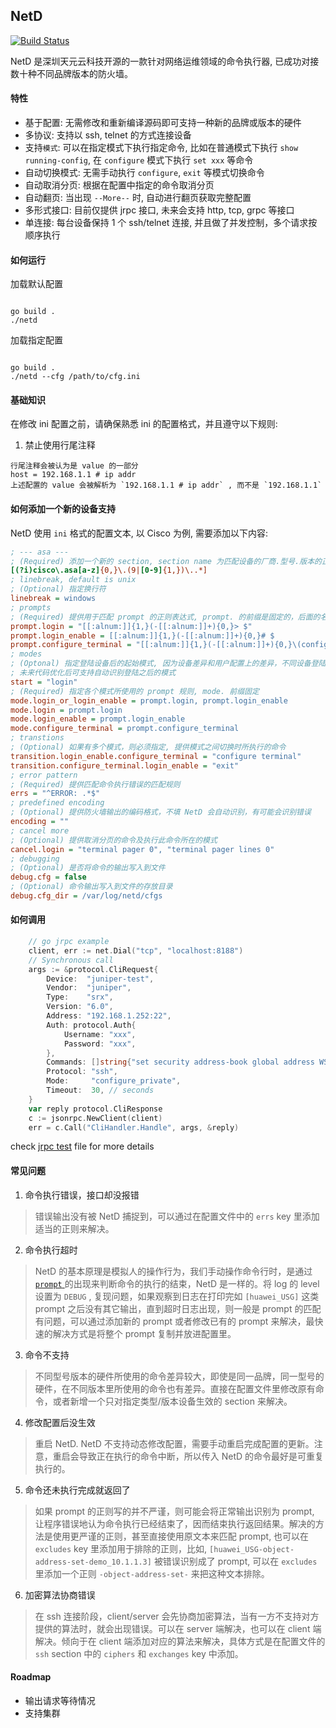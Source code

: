 ## NetD

[![Build Status](https://travis-ci.org/sky-cloud-tec/netd.svg?branch=master)](https://travis-ci.org/sky-cloud-tec/netd)

NetD 是深圳天元云科技开源的一款针对网络运维领域的命令执行器, 已成功对接数十种不同品牌版本的防火墙。

#### 特性

* 基于配置: 无需修改和重新编译源码即可支持一种新的品牌或版本的硬件
* 多协议: 支持以 ssh, telnet 的方式连接设备
* 支持`模式`: 可以在指定模式下执行指定命令, 比如在普通模式下执行 `show running-config`, 在 `configure` 模式下执行 `set xxx` 等命令
* 自动切换模式: 无需手动执行 `configure`,   `exit` 等模式切换命令
* 自动取消分页: 根据在配置中指定的命令取消分页
* 自动翻页: 当出现 `--More--` 时, 自动进行翻页获取完整配置
* 多形式接口: 目前仅提供 jrpc 接口, 未来会支持 http, tcp, grpc 等接口
* 单连接: 每台设备保持 1 个 ssh/telnet 连接, 并且做了并发控制，多个请求按顺序执行

#### 如何运行

加载默认配置

``` 

go build .
./netd
```

加载指定配置

``` 

go build .
./netd --cfg /path/to/cfg.ini
```

#### 基础知识

在修改 ini 配置之前，请确保熟悉 ini 的配置格式，并且遵守以下规则:

1. 禁止使用行尾注释

``` 
行尾注释会被认为是 value 的一部分
host = 192.168.1.1 # ip addr
上述配置的 value 会被解析为 `192.168.1.1 # ip addr` , 而不是 `192.168.1.1`
```

#### 如何添加一个新的设备支持

NetD 使用 `ini` 格式的配置文本, 以 Cisco 为例, 需要添加以下内容:

``` ini
; --- asa ---
; (Required) 添加一个新的 section, section name 为匹配设备的厂商.型号.版本的正则表达式
[(?i)cisco\.asa[a-z]{0,}\.(9|[0-9]{1,})\..*]
; linebreak, default is unix
; (Optional) 指定换行符
linebreak = windows
; prompts
; (Required) 提供用于匹配 prompt 的正则表达式, prompt. 的前缀是固定的，后面的名称可以自定义
prompt.login = "[[:alnum:]]{1,}(-[[:alnum:]]+){0,}> $"
prompt.login_enable = [[:alnum:]]{1,}(-[[:alnum:]]+){0,}# $
prompt.configure_terminal = "[[:alnum:]]{1,}(-[[:alnum:]]+){0,}\(config\)# $"
; modes
; (Optonal) 指定登陆设备后的起始模式, 因为设备差异和用户配置上的差异，不同设备登陆之后的默认模式是不同的
; 未来代码优化后可支持自动识别登陆之后的模式
start = "login"
; (Required) 指定各个模式所使用的 prompt 规则, mode. 前缀固定
mode.login_or_login_enable = prompt.login, prompt.login_enable
mode.login = prompt.login
mode.login_enable = prompt.login_enable
mode.configure_terminal = prompt.configure_terminal
; transtions
; (Optional) 如果有多个模式，则必须指定, 提供模式之间切换时所执行的命令
transition.login_enable.configure_terminal = "configure terminal"
transition.configure_terminal.login_enable = "exit"
; error pattern
; (Required) 提供匹配命令执行错误的匹配规则
errs = "^ERROR: .*$"
; predefined encoding
; (Optional) 提供防火墙输出的编码格式，不填 NetD 会自动识别，有可能会识别错误
encoding = ""
; cancel more
; (Optional) 提供取消分页的命令及执行此命令所在的模式
cancel.login = "terminal pager 0", "terminal pager lines 0"
; debugging
; (Optional) 是否将命令的输出写入到文件
debug.cfg = false
; (Optional) 命令输出写入到文件的存放目录
debug.cfg_dir = /var/log/netd/cfgs
```

#### 如何调用

``` go
    // go jrpc example
	client, err := net.Dial("tcp", "localhost:8188")
	// Synchronous call
	args := &protocol.CliRequest{
		Device:  "juniper-test",
		Vendor:  "juniper",
		Type:    "srx",
		Version: "6.0",
		Address: "192.168.1.252:22",
		Auth: protocol.Auth{
			Username: "xxx",
			Password: "xxx",
		},
		Commands: []string{"set security address-book global address WS-100.2.2.46_32 wildcard-address 100.2.2.46/255.255.255.255", "commit"},
		Protocol: "ssh",
		Mode:     "configure_private",
		Timeout:  30, // seconds
	}
	var reply protocol.CliResponse
	c := jsonrpc.NewClient(client)
	err = c.Call("CliHandler.Handle", args, &reply)
```

check [jrpc test](https://github.com/sky-cloud-tec/netd/blob/master/ingress/jrpc_test.go) file for more details

#### 常见问题

1. 命令执行错误，接口却没报错

> 错误输出没有被 NetD 捕捉到，可以通过在配置文件中的 `errs` key 里添加适当的正则来解决。

2. 命令执行超时

> NetD 的基本原理是模拟人的操作行为，我们手动操作命令行时，是通过 [ `prompt` ](https://www.computerhope.com/jargon/p/prompt.htm) 的出现来判断命令的执行的结束，NetD 是一样的。将 log 的 level 设置为 `DEBUG` , 复现问题，如果观察到日志在打印完如 `[huawei_USG]` 这类 prompt 之后没有其它输出，直到超时日志出现，则一般是 prompt 的匹配有问题，可以通过添加新的 prompt 或者修改已有的 prompt 来解决，最快速的解决方式是将整个 prompt 复制并放进配置里。

3. 命令不支持

> 不同型号版本的硬件所使用的命令差异较大，即使是同一品牌，同一型号的硬件，在不同版本里所使用的命令也有差异。直接在配置文件里修改原有命令，或者新增一个只对指定类型/版本设备生效的 section 来解决。

4. 修改配置后没生效

> 重启 NetD. NetD 不支持动态修改配置，需要手动重启完成配置的更新。注意，重启会导致正在执行的命令中断，所以传入 NetD 的命令最好是可重复执行的。

5. 命令还未执行完成就返回了

> 如果 prompt 的正则写的并不严谨，则可能会将正常输出识别为 prompt, 让程序错误地认为命令执行已经结束了，因而结束执行返回结果。解决的方法是使用更严谨的正则，甚至直接使用原文本来匹配 prompt, 也可以在 `excludes` key 里添加用于排除的正则，比如, `[huawei_USG-object-address-set-demo_10.1.1.3]` 被错误识别成了 prompt, 可以在 `excludes` 里添加一个正则 `-object-address-set-` 来把这种文本排除。

6. 加密算法协商错误

> 在 ssh 连接阶段，client/server 会先协商加密算法，当有一方不支持对方提供的算法时，就会出现错误。可以在 server 端解决，也可以在 client 端解决。倾向于在 client 端添加对应的算法来解决，具体方式是在配置文件的 `ssh` section 中的 `ciphers` 和 `exchanges` key 中添加。

#### Roadmap
- 输出请求等待情况
- 支持集群
